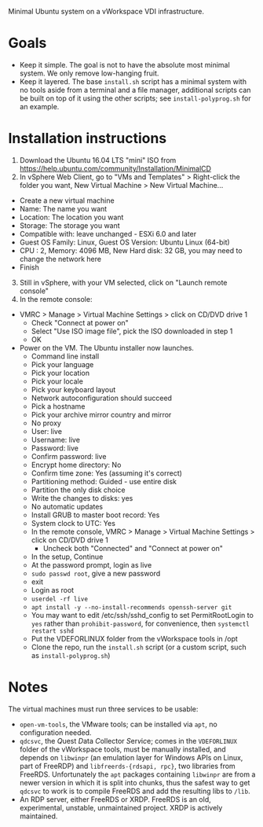 Minimal Ubuntu system on a vWorkspace VDI infrastructure.


# Goals

- Keep it simple. The goal is not to have the absolute most minimal system. We only remove low-hanging fruit.
- Keep it layered. The base `install.sh` script has a minimal system with no tools aside from a terminal and a file manager,
  additional scripts can be built on top of it using the other scripts; see `install-polyprog.sh` for an example.


# Installation instructions

1. Download the Ubuntu 16.04 LTS "mini" ISO from https://help.ubuntu.com/community/Installation/MinimalCD
2. In vSphere Web Client, go to "VMs and Templates" > Right-click the folder you want, New Virtual Machine > New Virtual Machine...
 - Create a new virtual machine
 - Name: The name you want
 - Location: The location you want
 - Storage: The storage you want
 - Compatible with: leave unchanged - ESXi 6.0 and later
 - Guest OS Family: Linux, Guest OS Version: Ubuntu Linux (64-bit)
 - CPU : 2, Memory: 4096 MB, New Hard disk: 32 GB, you may need to change the network here
 - Finish
3. Still in vSphere, with your VM selected, click on "Launch remote console"
4. In the remote console:
 - VMRC > Manage > Virtual Machine Settings > click on CD/DVD drive 1
   - Check "Connect at power on"
   - Select "Use ISO image file", pick the ISO downloaded in step 1
   - OK
 - Power on the VM. The Ubuntu installer now launches.
   - Command line install
   - Pick your language
   - Pick your location
   - Pick your locale
   - Pick your keyboard layout
   - Network autoconfiguration should succeed
   - Pick a hostname
   - Pick your archive mirror country and mirror
   - No proxy
   - User: live
   - Username: live
   - Password: live
   - Confirm password: live
   - Encrypt home directory: No
   - Confirm time zone: Yes (assuming it's correct)
   - Partitioning method: Guided - use entire disk
   - Partition the only disk choice
   - Write the changes to disks: yes
   - No automatic updates
   - Install GRUB to master boot record: Yes
   - System clock to UTC: Yes
   - In the remote console, VMRC > Manage > Virtual Machine Settings > click on CD/DVD drive 1
     - Uncheck both "Connected" and "Connect at power on"
   - In the setup, Continue
   - At the password prompt, login as live
   - `sudo passwd root`, give a new password
   - exit
   - Login as root
   - `userdel -rf live`
   - `apt install -y --no-install-recommends openssh-server git`
   - You may want to edit /etc/ssh/sshd_config to set PermitRootLogin to `yes` rather than `prohibit-password`, for convenience, then `systemctl restart sshd`
   - Put the VDEFORLINUX folder from the vWorkspace tools in /opt
   - Clone the repo, run the `install.sh` script (or a custom script, such as `install-polyprog.sh`)

# Notes

The virtual machines must run three services to be usable:

- `open-vm-tools`, the VMware tools; can be installed via `apt`, no configuration needed.
- `qdcsvc`, the *Q*uest *D*ata *C*ollector *S*er*v*i*c*e; comes in the `VDEFORLINUX` folder of the vWorkspace tools,
  must be manually installed, and depends on `libwinpr` (an emulation layer for Windows APIs on Linux, part of FreeRDP)
  and `libfreerds-{rdsapi, rpc}`, two libraries from FreeRDS.
  Unfortunately the `apt` packages containing `libwinpr` are from a newer version in which it is split into chunks,
  thus the safest way to get `qdcsvc` to work is to compile FreeRDS and add the resulting libs to `/lìb`.
- An RDP server, either FreeRDS or XRDP. FreeRDS is an old, experimental, unstable, unmaintained project.
  XRDP is actively maintained.
